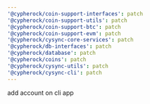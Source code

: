 ```yaml
---
'@cypherock/coin-support-interfaces': patch
'@cypherock/coin-support-utils': patch
'@cypherock/coin-support-btc': patch
'@cypherock/coin-support-evm': patch
'@cypherock/cysync-core-services': patch
'@cypherock/db-interfaces': patch
'@cypherock/database': patch
'@cypherock/coins': patch
'@cypherock/cysync-utils': patch
'@cypherock/cysync-cli': patch
---
```


add account on cli app
